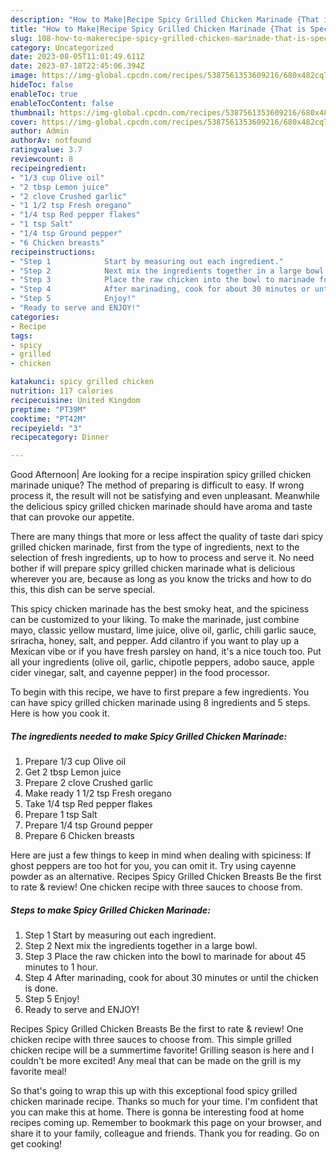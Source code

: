 ```yaml
---
description: "How to Make|Recipe Spicy Grilled Chicken Marinade {That is Special"
title: "How to Make|Recipe Spicy Grilled Chicken Marinade {That is Special"
slug: 108-how-to-makerecipe-spicy-grilled-chicken-marinade-that-is-special
category: Uncategorized
date: 2023-08-05T11:01:49.611Z
date: 2023-07-18T22:45:06.394Z
image: https://img-global.cpcdn.com/recipes/5387561353609216/680x482cq70/spicy-grilled-chicken-marinade-recipe-main-photo.jpg
hideToc: false
enableToc: true
enableTocContent: false
thumbnail: https://img-global.cpcdn.com/recipes/5387561353609216/680x482cq70/spicy-grilled-chicken-marinade-recipe-main-photo.jpg
cover: https://img-global.cpcdn.com/recipes/5387561353609216/680x482cq70/spicy-grilled-chicken-marinade-recipe-main-photo.jpg
author: Admin
authorAv: notfound
ratingvalue: 3.7
reviewcount: 8
recipeingredient:
- "1/3 cup Olive oil"
- "2 tbsp Lemon juice"
- "2 clove Crushed garlic"
- "1 1/2 tsp Fresh oregano"
- "1/4 tsp Red pepper flakes"
- "1 tsp Salt"
- "1/4 tsp Ground pepper"
- "6 Chicken breasts"
recipeinstructions:
- "Step 1            Start by measuring out each ingredient."
- "Step 2            Next mix the ingredients together in a large bowl."
- "Step 3            Place the raw chicken into the bowl to marinade for about 45 minutes to 1 hour."
- "Step 4            After marinading, cook for about 30 minutes or until the chicken is done."
- "Step 5            Enjoy!"
- "Ready to serve and ENJOY!"
categories:
- Recipe
tags:
- spicy
- grilled
- chicken

katakunci: spicy grilled chicken 
nutrition: 117 calories
recipecuisine: United Kingdom
preptime: "PT39M"
cooktime: "PT42M"
recipeyield: "3"
recipecategory: Dinner

---
```



Good Afternoon| Are looking for a recipe inspiration spicy grilled chicken marinade unique? The method of preparing is difficult to easy. If wrong process it, the result will not be satisfying and even unpleasant. Meanwhile the delicious spicy grilled chicken marinade should have aroma and taste that can provoke our appetite.






There are many things that more or less affect the quality of taste dari spicy grilled chicken marinade, first from the type of ingredients, next to the selection of fresh ingredients, up to how to process and serve it. No need bother if will prepare spicy grilled chicken marinade what is delicious wherever you are, because as long as you know the tricks and how to do this, this dish can be serve special.


This spicy chicken marinade has the best smoky heat, and the spiciness can be customized to your liking. To make the marinade, just combine mayo, classic yellow mustard, lime juice, olive oil, garlic, chili garlic sauce, sriracha, honey, salt, and pepper. Add cilantro if you want to play up a Mexican vibe or if you have fresh parsley on hand, it&#39;s a nice touch too. Put all your ingredients (olive oil, garlic, chipotle peppers, adobo sauce, apple cider vinegar, salt, and cayenne pepper) in the food processor.


To begin with this recipe, we have to first prepare a few ingredients. You can have spicy grilled chicken marinade using 8 ingredients and 5 steps. Here is how you cook it.

<!--inarticleads1-->

##### The ingredients needed to make Spicy Grilled Chicken Marinade:

1. Prepare 1/3 cup Olive oil
1. Get 2 tbsp Lemon juice
1. Prepare 2 clove Crushed garlic
1. Make ready 1 1/2 tsp Fresh oregano
1. Take 1/4 tsp Red pepper flakes
1. Prepare 1 tsp Salt
1. Prepare 1/4 tsp Ground pepper
1. Prepare 6 Chicken breasts


Here are just a few things to keep in mind when dealing with spiciness: If ghost peppers are too hot for you, you can omit it. Try using cayenne powder as an alternative. Recipes Spicy Grilled Chicken Breasts Be the first to rate &amp; review! One chicken recipe with three sauces to choose from. 

<!--inarticleads2-->

##### Steps to make Spicy Grilled Chicken Marinade:

1. Step 1            Start by measuring out each ingredient.
1. Step 2            Next mix the ingredients together in a large bowl.
1. Step 3            Place the raw chicken into the bowl to marinade for about 45 minutes to 1 hour.
1. Step 4            After marinading, cook for about 30 minutes or until the chicken is done.
1. Step 5            Enjoy!
1. Ready to serve and ENJOY!

Recipes Spicy Grilled Chicken Breasts Be the first to rate &amp; review! One chicken recipe with three sauces to choose from. This simple grilled chicken recipe will be a summertime favorite! Grilling season is here and I couldn&#39;t be more excited! Any meal that can be made on the grill is my favorite meal! 

So that's going to wrap this up with this exceptional food spicy grilled chicken marinade recipe. Thanks so much for your time. I'm confident that you can make this at home. There is gonna be interesting food at home recipes coming up. Remember to bookmark this page on your browser, and share it to your family, colleague and friends. Thank you for reading. Go on get cooking!
